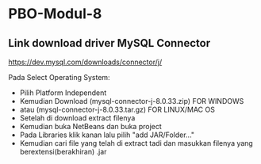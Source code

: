# PBO-Modul-8

## Link download driver MySQL Connector
https://dev.mysql.com/downloads/connector/j/

Pada Select Operating System: 
  - Pilih Platform Independent
  - Kemudian Download (mysql-connector-j-8.0.33.zip) FOR WINDOWS
  - atau (mysql-connector-j-8.0.33.tar.gz) FOR LINUX/MAC OS
  - Setelah di download extract filenya
  - Kemudian buka NetBeans dan buka project
  - Pada Libraries klik kanan lalu pilih "add JAR/Folder..."
  - Kemudian cari file yang telah di extract tadi dan masukkan filenya yang berextensi(berakhiran) .jar
